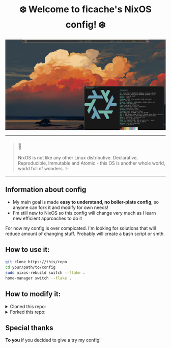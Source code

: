 <h1 align=center>❄️ Welcome to ficache's NixOS config! ❄️</h1>

![preview](preview.png)

---
> ### 📝
> NixOS is not like any other Linux distributive. Declarative, Reproducible, Immutable and Atomic - this OS is another whole world, world full of wonders. ✨

---
## Information about config
* My main goal is made **easy to understand, no boiler-plate config**, so anyone can fork it and modify for own needs!
* I'm still new to NixOS so this config will change very much as I learn new efficient approaches to do it

For now my config is over compicated. I'm looking for solutions that will reduce amount of changing stuff.
Probably will create a bash script or smth.

## How to use it:
```bash
git clone https://this/repo
cd your/path/to/config
sudo nixos-rebuild switch --flake .
home-manager switch --flake .
```

## How to modify it:
<details><summary>Cloned this repo:</summary>

    1. Delete `.git/` folder from your config, so you can add files and build without warnings.
    2. Use your favourite code editor

</details>


<details><summary>Forked this repo:</summary>

    1. You ready to do any changes
    2. Use your favourite code editor
    3. Use git commands to commit changes to your repo

</details>


## Special thanks

**To you** if you decided to give a try my config!

